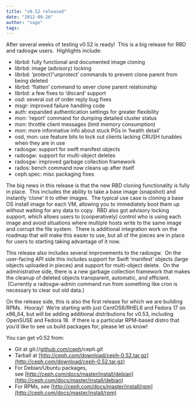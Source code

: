 ```yaml
---
title: "v0.52 released"
date: "2012-09-26"
author: "sage"
tags: 
---
```


After several weeks of testing v0.52 is ready!  This is a big release for RBD and radosgw users.  Highlights include:

- librbd: fully functional and documented image cloning
- librbd: image (advisory) locking
- librbd: ‘protect’/'unprotect’ commands to prevent clone parent from being deleted
- librbd: ‘flatten’ command to sever clone parent relationship
- librbd: a few fixes to ‘discard’ support
- osd: several out of order reply bug fixes
- msgr: improved failure handling code
- auth: expanded authentication settings for greater flexibility
- mon: ‘report’ command for dumping detailed cluster status
- mon: throttle client messages (limit memory consumption)
- mon: more informative info about stuck PGs in ‘health detail’
- osd, mon: use feature bits to lock out clients lacking CRUSH tunables when they are in use
- radosgw: support for swift manifest objects
- radosgw: support for multi-object deletes
- radosgw: improved garbage collection framework
- rados: bench command now cleans up after itself
- ceph.spec: misc packaging fixes

  
The big news in this release is that the new RBD cloning functionality is fully in place.  This includes the ability to take a base image (snapshot) and instantly ‘clone’ it to other images.  The typical use case is cloning a base OS install image for each VM, allowing you to immediately boot them up without waiting for any data to copy.  RBD also got advisory locking support, which allows users to (cooperatively) control who is using each image and avoid situations where multiple hosts write to the same image and corrupt the file system.  There is additional integration work on the roadmap that will make this easier to use, but all of the pieces are in place for users to starting taking advantage of it now.

This release also includes several improvements to the radosgw.  On the user-facing API side this includes support for Swift ‘manifest’ objects (large objects uploaded in pieces) and support for multi-object delete.  On the administrative side, there is a new garbage collection framework that makes the cleanup of deleted objects transparent, automatic, and efficient.  (Currently a radosgw-admin command run from something like cron is necessary to clear out old data.)

On the release side, this is also the first release for which we are building RPMs.  Hooray!  We’re starting with just CentOS6/RHEL6 and Fedora 17 on x86\_64, but will be adding additional distributions for v0.53, including OpenSUSE and Fedora 18.  If there is a particular RPM-based distro that you’d like to see us build packages for, please let us know!

You can get v0.52 from:

- Git at git://[github.com/ceph](http://github.com/ceph)/ceph.git
- Tarball at [http://ceph.com/download/ceph-0.52.tar.gz](http://ceph.com/download/ceph-0.52.tar.gz)
- For Debian/Ubuntu packages, see [http://ceph.com/docs/master/install/debian](http://ceph.com/docs/master/install/debian)
- For RPMs, see [http://ceph.com/docs/master/install/rpm](http://ceph.com/docs/master/install/rpm)

